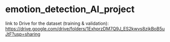 # emotion_detection_AI_project

link to Drive for the dataset (training & validation):
https://drive.google.com/drive/folders/1ExhprzDM7Q9J_ES2kwvs8zjkBoB5uJtF?usp=sharing
